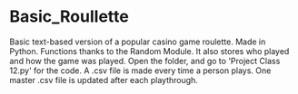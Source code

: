 # Basic_Roullette
Basic text-based version of a popular casino game roulette. Made in Python. Functions thanks to the Random Module. It also stores who played and how the game was played.
Open the folder, and go to 'Project Class 12.py' for the code.
A .csv file is made every time a person plays.
One master .csv file is updated after each playthrough.
